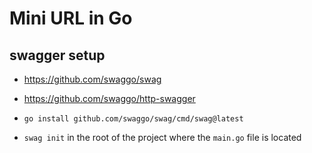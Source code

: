 # Mini URL in Go

## swagger setup

- https://github.com/swaggo/swag

- https://github.com/swaggo/http-swagger

- `go install github.com/swaggo/swag/cmd/swag@latest`

- `swag init` in the root of the project where the `main.go` file is located
